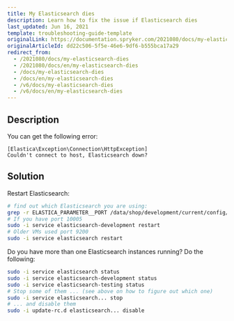 ```yaml
---
title: My Elasticsearch dies
description: Learn how to fix the issue if Elasticsearch dies
last_updated: Jun 16, 2021
template: troubleshooting-guide-template
originalLink: https://documentation.spryker.com/2021080/docs/my-elasticsearch-dies
originalArticleId: dd22c506-5f5e-46e6-9df6-b555bca17a29
redirect_from:
  - /2021080/docs/my-elasticsearch-dies
  - /2021080/docs/en/my-elasticsearch-dies
  - /docs/my-elasticsearch-dies
  - /docs/en/my-elasticsearch-dies
  - /v6/docs/my-elasticsearch-dies
  - /v6/docs/en/my-elasticsearch-dies
---
```


## Description

You can get the following error:
```
[Elastica\Exception\Connection\HttpException]
Couldn't connect to host, Elasticsearch down?
```

## Solution

Restart Elasticsearch:

```bash
# find out which Elasticsearch you are using:
grep -r ELASTICA_PARAMETER__PORT /data/shop/development/current/config/Shared
# If you have port 10005
sudo -i service elasticsearch-development restart
# Older VMs used port 9200
sudo -i service elasticsearch restart
```

Do you have more than one Elasticsearch instances running? Do the following:

```bash
sudo -i service elasticsearch status
sudo -i service elasticsearch-development status
sudo -i service elasticsearch-testing status
# Stop some of them ... (see above on how to figure out which one)
sudo -i service elasticsearch... stop
# ... and disable them
sudo -i update-rc.d elasticsearch... disable
```

